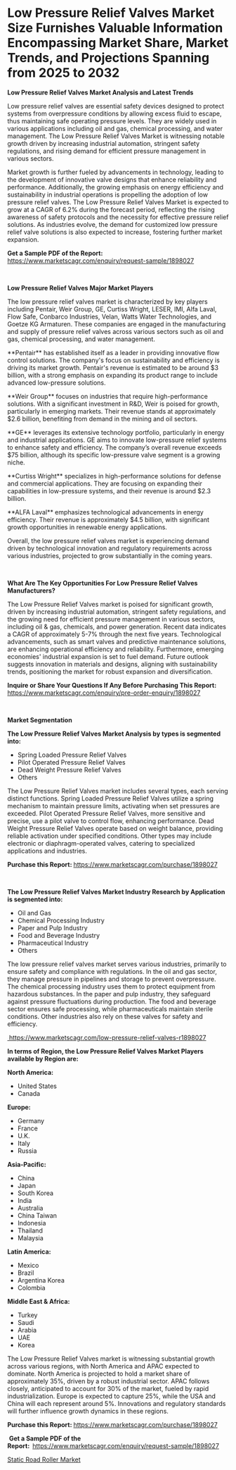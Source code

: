<p><h1>Low Pressure Relief Valves Market Size Furnishes Valuable Information Encompassing Market Share, Market Trends, and Projections Spanning from 2025 to 2032</h1></p><p><strong>Low Pressure Relief Valves Market Analysis and Latest Trends</strong></p>
<p><p>Low pressure relief valves are essential safety devices designed to protect systems from overpressure conditions by allowing excess fluid to escape, thus maintaining safe operating pressure levels. They are widely used in various applications including oil and gas, chemical processing, and water management. The Low Pressure Relief Valves Market is witnessing notable growth driven by increasing industrial automation, stringent safety regulations, and rising demand for efficient pressure management in various sectors.</p><p>Market growth is further fueled by advancements in technology, leading to the development of innovative valve designs that enhance reliability and performance. Additionally, the growing emphasis on energy efficiency and sustainability in industrial operations is propelling the adoption of low pressure relief valves. The Low Pressure Relief Valves Market is expected to grow at a CAGR of 6.2% during the forecast period, reflecting the rising awareness of safety protocols and the necessity for effective pressure relief solutions. As industries evolve, the demand for customized low pressure relief valve solutions is also expected to increase, fostering further market expansion.</p></p>
<p><strong>Get a Sample PDF of the Report:&nbsp;</strong> <a href="https://www.marketscagr.com/enquiry/request-sample/1898027?utm_campaign=1868&utm_medium=2&utm_source=Github&utm_content=ia&utm_term=16022025&utm_id=low-pressure-relief-valves">https://www.marketscagr.com/enquiry/request-sample/1898027</a></p>
<p>&nbsp;</p>
<p><strong>Low Pressure Relief Valves Major Market Players</strong></p>
<p><p>The low pressure relief valves market is characterized by key players including Pentair, Weir Group, GE, Curtiss Wright, LESER, IMI, Alfa Laval, Flow Safe, Conbarco Industries, Velan, Watts Water Technologies, and Goetze KG Armaturen. These companies are engaged in the manufacturing and supply of pressure relief valves across various sectors such as oil and gas, chemical processing, and water management.</p><p>**Pentair** has established itself as a leader in providing innovative flow control solutions. The company's focus on sustainability and efficiency is driving its market growth. Pentair's revenue is estimated to be around $3 billion, with a strong emphasis on expanding its product range to include advanced low-pressure solutions.</p><p>**Weir Group** focuses on industries that require high-performance solutions. With a significant investment in R&D, Weir is poised for growth, particularly in emerging markets. Their revenue stands at approximately $2.6 billion, benefiting from demand in the mining and oil sectors.</p><p>**GE** leverages its extensive technology portfolio, particularly in energy and industrial applications. GE aims to innovate low-pressure relief systems to enhance safety and efficiency. The company’s overall revenue exceeds $75 billion, although its specific low-pressure valve segment is a growing niche.</p><p>**Curtiss Wright** specializes in high-performance solutions for defense and commercial applications. They are focusing on expanding their capabilities in low-pressure systems, and their revenue is around $2.3 billion. </p><p>**ALFA Laval** emphasizes technological advancements in energy efficiency. Their revenue is approximately $4.5 billion, with significant growth opportunities in renewable energy applications.</p><p>Overall, the low pressure relief valves market is experiencing demand driven by technological innovation and regulatory requirements across various industries, projected to grow substantially in the coming years.</p></p>
<p>&nbsp;</p>
<p><strong>What Are The Key Opportunities For Low Pressure Relief Valves Manufacturers?</strong></p>
<p><p>The Low Pressure Relief Valves market is poised for significant growth, driven by increasing industrial automation, stringent safety regulations, and the growing need for efficient pressure management in various sectors, including oil & gas, chemicals, and power generation. Recent data indicates a CAGR of approximately 5-7% through the next five years. Technological advancements, such as smart valves and predictive maintenance solutions, are enhancing operational efficiency and reliability. Furthermore, emerging economies' industrial expansion is set to fuel demand. Future outlook suggests innovation in materials and designs, aligning with sustainability trends, positioning the market for robust expansion and diversification.</p></p>
<p><strong>Inquire or Share Your Questions If Any Before Purchasing This Report:</strong> <a href="https://www.marketscagr.com/enquiry/pre-order-enquiry/1898027?utm_campaign=1868&utm_medium=2&utm_source=Github&utm_content=ia&utm_term=16022025&utm_id=low-pressure-relief-valves">https://www.marketscagr.com/enquiry/pre-order-enquiry/1898027</a></p>
<p>&nbsp;</p>
<p><strong>Market Segmentation</strong></p>
<p><strong>The Low Pressure Relief Valves Market Analysis by types is segmented into:</strong></p>
<p><ul><li>Spring Loaded Pressure Relief Valves</li><li>Pilot Operated Pressure Relief Valves</li><li>Dead Weight Pressure Relief Valves</li><li>Others</li></ul></p>
<p><p>The Low Pressure Relief Valves market includes several types, each serving distinct functions. Spring Loaded Pressure Relief Valves utilize a spring mechanism to maintain pressure limits, activating when set pressures are exceeded. Pilot Operated Pressure Relief Valves, more sensitive and precise, use a pilot valve to control flow, enhancing performance. Dead Weight Pressure Relief Valves operate based on weight balance, providing reliable activation under specified conditions. Other types may include electronic or diaphragm-operated valves, catering to specialized applications and industries.</p></p>
<p><strong>Purchase this Report:&nbsp;</strong><a href="https://www.marketscagr.com/purchase/1898027?utm_campaign=1868&utm_medium=2&utm_source=Github&utm_content=ia&utm_term=16022025&utm_id=low-pressure-relief-valves">https://www.marketscagr.com/purchase/1898027</a></p>
<p>&nbsp;</p>
<p><strong>The Low Pressure Relief Valves Market Industry Research by Application is segmented into:</strong></p>
<p><ul><li>Oil and Gas</li><li>Chemical Processing Industry</li><li>Paper and Pulp Industry</li><li>Food and Beverage Industry</li><li>Pharmaceutical Industry</li><li>Others</li></ul></p>
<p><p>The low pressure relief valves market serves various industries, primarily to ensure safety and compliance with regulations. In the oil and gas sector, they manage pressure in pipelines and storage to prevent overpressure. The chemical processing industry uses them to protect equipment from hazardous substances. In the paper and pulp industry, they safeguard against pressure fluctuations during production. The food and beverage sector ensures safe processing, while pharmaceuticals maintain sterile conditions. Other industries also rely on these valves for safety and efficiency.</p></p>
<p><a href="https://www.marketscagr.com/low-pressure-relief-valves-r1898027?utm_campaign=1868&utm_medium=2&utm_source=Github&utm_content=ia&utm_term=16022025&utm_id=low-pressure-relief-valves">&nbsp;https://www.marketscagr.com/low-pressure-relief-valves-r1898027</a></p>
<p><strong>In terms of Region, the Low Pressure Relief Valves Market Players available by Region are:</strong></p>
<p>
    <p> <strong> North America: </strong>
        <ul>
            <li>United States</li>
            <li>Canada</li>
        </ul>
        </p> 
    <p> <strong> Europe: </strong>
        <ul>
            <li>Germany</li>
            <li>France</li>
            <li>U.K.</li>
            <li>Italy</li>
            <li>Russia</li>
        </ul>
        </p> 
    <p> <strong> Asia-Pacific: </strong>
        <ul>
            <li>China</li>
            <li>Japan</li>
            <li>South Korea</li>
            <li>India</li>
            <li>Australia</li>
            <li>China Taiwan</li>
            <li>Indonesia</li>
            <li>Thailand</li>
            <li>Malaysia</li>
        </ul>
        </p> 
    <p> <strong> Latin America: </strong>
        <ul>
            <li>Mexico</li>
            <li>Brazil</li>
            <li>Argentina Korea</li>
            <li>Colombia</li>
        </ul>
        </p> 
    <p> <strong> Middle East & Africa: </strong>
        <ul>
            <li>Turkey</li>
            <li>Saudi</li>
            <li>Arabia</li>
            <li>UAE</li>
            <li>Korea</li>
        </ul>
    </p>
    </p>
<p><p>The Low Pressure Relief Valves market is witnessing substantial growth across various regions, with North America and APAC expected to dominate. North America is projected to hold a market share of approximately 35%, driven by a robust industrial sector. APAC follows closely, anticipated to account for 30% of the market, fueled by rapid industrialization. Europe is expected to capture 25%, while the USA and China will each represent around 5%. Innovations and regulatory standards will further influence growth dynamics in these regions.</p></p>
<p><strong>Purchase this Report: </strong><a href="https://www.marketscagr.com/purchase/1898027?utm_campaign=1868&utm_medium=2&utm_source=Github&utm_content=ia&utm_term=16022025&utm_id=low-pressure-relief-valves">https://www.marketscagr.com/purchase/1898027</a></p>
<p>&nbsp;<strong>Get a Sample PDF of the Report:&nbsp;&nbsp;</strong><a href="https://www.marketscagr.com/enquiry/request-sample/1898027?utm_campaign=1868&utm_medium=2&utm_source=Github&utm_content=ia&utm_term=16022025&utm_id=low-pressure-relief-valves">https://www.marketscagr.com/enquiry/request-sample/1898027</a></p>
<p><strong></strong></p>
<p><p><a href="https://github.com/Krish2023na/Market-Research-Report-List-7/blob/main/static-road-roller-market.md?utm_campaign=1868&utm_medium=2&utm_source=Github&utm_content=ia&utm_term=16022025&utm_id=low-pressure-relief-valves">Static Road Roller Market</a></p></p>